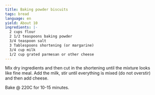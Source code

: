 ```yaml
---
title: Baking powder biscuits
tags: bread
language: en
yield: About 10
ingredients: |-
  2 cups flour
  2 1/2 teaspoons baking powder
  3/4 teaspoon salt
  3 Tablespoons shortening (or margarine)
  3/4 cup milk
  1/2 cup grated parmesan or other cheese
---
```


MIx dry ingredients and then cut in the shortening until the mixture looks like fine meal. Add the milk, stir until everything is mixed (do not overstir) and then add cheese.

Bake @ 220C for 10-15 minutes.
